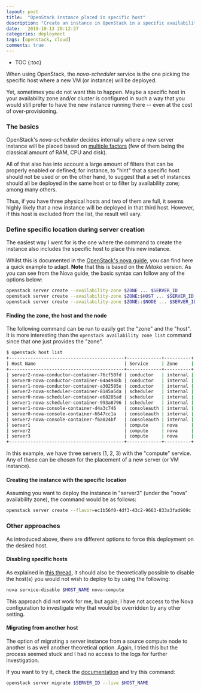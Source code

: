 ```yaml
---
layout: post
title:  "OpenStack instance placed in specific host"
description: "Create an instance in OpenStack in a specific availability zone and host"
date:   2019-10-13 20:12:37
categories: deployment
tags: [openstack, cloud]
comments: true
---
```


* TOC
{:toc}

When using OpenStack, the *nova-scheduler* service is the one picking the specific host where a new VM (or instance) will be deployed.

Yet, sometimes you do not want this to happen. Maybe a specific host in your availability zone and/or cluster is configured in such a way that you would still prefer to have the new instance running there -- even at the cost of over-provisioning.

<!--more-->

### The basics

OpenStack's *nova-scheduler* decides internally where a new server instance will be placed based on [multiple factors](https://docs.openstack.org/nova/latest/admin/availability-zones.html#using-availability-zones-to-select-hosts) (few of them being the classical amount of RAM, CPU and disk).

All of that also has into account a large amount of filters that can be properly enabled or defined; for instance, to "hint" that a specific host should not be used or on the other hand, to suggest that a set of instances should all be deployed in the same host or to filter by availability zone; among many others.

Thus, if you have three physical hosts and two of them are full, it seems highly likely that a new instance will be deployed in that third host. However, if this host is excluded from the list, the result will vary.

### Define specific location during server creation

The easiest way I went for is the one where the command to create the instance also includes the specific host to place this new instance.

Whilst this is documented in the [OpenStack's nova guide](https://docs.openstack.org/nova/latest/admin/availability-zones.html#using-availability-zones-to-select-hosts), you can find here a quick example to adapt. **Note** that this is based on the *Mitaka* version. As you can see from the Nova guide, the basic syntax can follow any of the options below:

```bash
openstack server create --availability-zone $ZONE ... $SERVER_ID
openstack server create --availability-zone $ZONE:$HOST ... $SERVER_ID
openstack server create --availability-zone $ZONE::$NODE ... $SERVER_ID
```

#### Finding the zone, the host and the node

The following command can be run to easily get the "zone" and the "host". It is more interesting than the `openstack availability zone list` command since that one just provides the "zone".

```bash
$ openstack host list
+-------------------------------------------+-------------+----------+
| Host Name                                 | Service     | Zone     |
+-------------------------------------------+-------------+----------+
| server2-nova-conductor-container-76cf50fd | conductor   | internal |
| server0-nova-conductor-container-64a4948b | conductor   | internal |
| server1-nova-conductor-container-a302505e | conductor   | internal |
| server2-nova-scheduler-container-8145a5da | scheduler   | internal |
| server0-nova-scheduler-container-e68205ad | scheduler   | internal |
| server1-nova-scheduler-container-993a8796 | scheduler   | internal |
| server1-nova-console-container-d4a3c746   | consoleauth | internal |
| server0-nova-console-container-6647cc1a   | consoleauth | internal |
| server2-nova-console-container-f6a024bf   | consoleauth | internal |
| server1                                   | compute     | nova     |
| server2                                   | compute     | nova     |
| server3                                   | compute     | nova     |
+-------------------------------------------+-------------+----------+
```

In this example, we have three servers (1, 2, 3) with the "compute" service. Any of these can be chosen for the placement of a new server (or VM instance).

#### Creating the instance with the specific location

Assuming you want to deploy the instance in "server3" (under the "nova" availability zone), the command would be as follows:

```bash
openstack server create --flavor=ec1b56f0-4df3-43c2-9663-833a3fad909c --image=aacb59b3-a029-41d5-a79a-35e87db68f22 --security-group=55665ae6-5fe4-4118-a473-4c0457fcfc2c --key-name=test1 --availability-zone=nova:server3 --nic net-id=1fef4ecc-da6b-4db1-9271-89486adf2b91 --nic net-id=00d1e117-2579-4818-938e-b3cbc6dda086 --user-data=/home/test/vm-test1_cloud-init.txt vm-test1
```

### Other approaches

As introduced above, there are different options to force this deployment on the desired host.

#### Disabling specific hosts

As explained in [this thread](https://ask.openstack.org/en/question/1104/how-do-i-disable-a-nova-compute-node/), it should also be theoretically possible to disable the host(s) you would not wish to deploy to by using the following:

```bash
nova service-disable $HOST_NAME nova-compute
```

This approach did not work for me, but again; I have not access to the Nova configuration to investigate why that would be overridden by any other setting.

#### Migrating from another host

The option of migrating a server instance from a source compute node to another is as well another theoretical option. Again, I tried this but the process seemed stuck and I had no access to the logs for further investigation.

If you want to try it, check the [documentation](https://docs.openstack.org/nova/latest/admin/live-migration-usage.html) and try this command:

```bash
openstack server migrate $SERVER_ID --live $HOST_NAME
```
